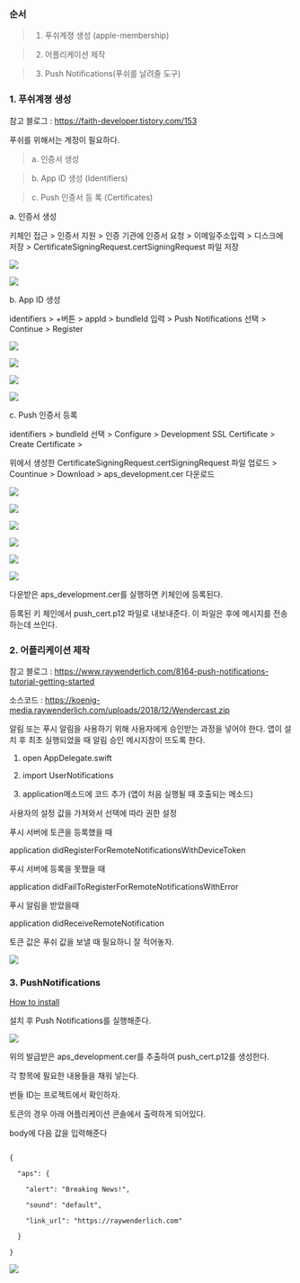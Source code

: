 ﻿### 순서 

> 1. 푸쉬계졍 생성 (apple-membership)

> 2. 어플리케이션 제작

> 3. Push Notifications(푸쉬를 날려줄 도구)  



### 1. 푸쉬계졍 생성

참고 블로그 : https://faith-developer.tistory.com/153 



푸쉬를 위해서는 계정이 필요하다.

> a. 인증서 생성 

> b. App ID 생성 (Identifiers) 

> c. Push 인증서 등 록 (Certificates) 



a. 인증서 생성 

키체인 접근 >  인증서 지원 > 인증 기관에 인증서 요청 > 이메일주소입력 > 디스크에 저장 > CertificateSigningRequest.certSigningRequest 파일 저장

[![](https://1.bp.blogspot.com/-PXiFM7gCSKQ/Xl--JncRM_I/AAAAAAAAhDY/MjW6rNW64xoIvcbZKeN1wVIY3ZRSGdiTACLcBGAsYHQ/s400/%25E1%2584%2589%25E1%2585%25B3%25E1%2584%258F%25E1%2585%25B3%25E1%2584%2585%25E1%2585%25B5%25E1%2586%25AB%25E1%2584%2589%25E1%2585%25A3%25E1%2586%25BA%2B2020-03-03%2B%25E1%2584%258B%25E1%2585%25A9%25E1%2584%2592%25E1%2585%25AE%2B2.36.38.png)](https://1.bp.blogspot.com/-PXiFM7gCSKQ/Xl--JncRM_I/AAAAAAAAhDY/MjW6rNW64xoIvcbZKeN1wVIY3ZRSGdiTACLcBGAsYHQ/s1600/%25E1%2584%2589%25E1%2585%25B3%25E1%2584%258F%25E1%2585%25B3%25E1%2584%2585%25E1%2585%25B5%25E1%2586%25AB%25E1%2584%2589%25E1%2585%25A3%25E1%2586%25BA%2B2020-03-03%2B%25E1%2584%258B%25E1%2585%25A9%25E1%2584%2592%25E1%2585%25AE%2B2.36.38.png)

[![](https://1.bp.blogspot.com/-8MzVE5ZEqzs/Xl--KZklLbI/AAAAAAAAhDc/Cgri2d72NlsF4vT6Q7B4-IxEblMH8VKqwCEwYBhgL/s400/%25E1%2584%2589%25E1%2585%25B3%25E1%2584%258F%25E1%2585%25B3%25E1%2584%2585%25E1%2585%25B5%25E1%2586%25AB%25E1%2584%2589%25E1%2585%25A3%25E1%2586%25BA%2B2020-03-03%2B%25E1%2584%258B%25E1%2585%25A9%25E1%2584%2592%25E1%2585%25AE%2B2.37.04.png)](https://1.bp.blogspot.com/-8MzVE5ZEqzs/Xl--KZklLbI/AAAAAAAAhDc/Cgri2d72NlsF4vT6Q7B4-IxEblMH8VKqwCEwYBhgL/s1600/%25E1%2584%2589%25E1%2585%25B3%25E1%2584%258F%25E1%2585%25B3%25E1%2584%2585%25E1%2585%25B5%25E1%2586%25AB%25E1%2584%2589%25E1%2585%25A3%25E1%2586%25BA%2B2020-03-03%2B%25E1%2584%258B%25E1%2585%25A9%25E1%2584%2592%25E1%2585%25AE%2B2.37.04.png)

b. App ID 생성

identifiers > +버튼 > appId > bundleId 입력 > Push Notifications 선택 > Continue > Register

  

[](https://1.bp.blogspot.com/-oxt7w5lNqPI/Xl-_NhbZAgI/AAAAAAAAhEs/KK0wWU_lD5Iz_z1yNDkwkrfVg2jpRnsxACLcBGAsYHQ/s1600/%25E1%2584%2589%25E1%2585%25B3%25E1%2584%258F%25E1%2585%25B3%25E1%2584%2585%25E1%2585%25B5%25E1%2586%25AB%25E1%2584%2589%25E1%2585%25A3%25E1%2586%25BA%2B2020-03-04%2B%25E1%2584%258B%25E1%2585%25A9%25E1%2584%2592%25E1%2585%25AE%2B11.46.02.png)[](https://1.bp.blogspot.com/-oxt7w5lNqPI/Xl-_NhbZAgI/AAAAAAAAhEs/KK0wWU_lD5Iz_z1yNDkwkrfVg2jpRnsxACLcBGAsYHQ/s1600/%25E1%2584%2589%25E1%2585%25B3%25E1%2584%258F%25E1%2585%25B3%25E1%2584%2585%25E1%2585%25B5%25E1%2586%25AB%25E1%2584%2589%25E1%2585%25A3%25E1%2586%25BA%2B2020-03-04%2B%25E1%2584%258B%25E1%2585%25A9%25E1%2584%2592%25E1%2585%25AE%2B11.46.02.png)[](https://1.bp.blogspot.com/-oxt7w5lNqPI/Xl-_NhbZAgI/AAAAAAAAhEs/KK0wWU_lD5Iz_z1yNDkwkrfVg2jpRnsxACLcBGAsYHQ/s1600/%25E1%2584%2589%25E1%2585%25B3%25E1%2584%258F%25E1%2585%25B3%25E1%2584%2585%25E1%2585%25B5%25E1%2586%25AB%25E1%2584%2589%25E1%2585%25A3%25E1%2586%25BA%2B2020-03-04%2B%25E1%2584%258B%25E1%2585%25A9%25E1%2584%2592%25E1%2585%25AE%2B11.46.02.png)[![](https://1.bp.blogspot.com/-r5Lg-uibUQI/Xl--mB52ARI/AAAAAAAAhEY/DiqxqPkAncocQtxmgw8ziZc7YHGK2BPHQCLcBGAsYHQ/s400/%25E1%2584%2589%25E1%2585%25B3%25E1%2584%258F%25E1%2585%25B3%25E1%2584%2585%25E1%2585%25B5%25E1%2586%25AB%25E1%2584%2589%25E1%2585%25A3%25E1%2586%25BA%2B2020-03-04%2B%25E1%2584%258B%25E1%2585%25A9%25E1%2584%2592%25E1%2585%25AE%2B11.43.22.png)](https://1.bp.blogspot.com/-r5Lg-uibUQI/Xl--mB52ARI/AAAAAAAAhEY/DiqxqPkAncocQtxmgw8ziZc7YHGK2BPHQCLcBGAsYHQ/s1600/%25E1%2584%2589%25E1%2585%25B3%25E1%2584%258F%25E1%2585%25B3%25E1%2584%2585%25E1%2585%25B5%25E1%2586%25AB%25E1%2584%2589%25E1%2585%25A3%25E1%2586%25BA%2B2020-03-04%2B%25E1%2584%258B%25E1%2585%25A9%25E1%2584%2592%25E1%2585%25AE%2B11.43.22.png)

  

[![](https://1.bp.blogspot.com/-oxt7w5lNqPI/Xl-_NhbZAgI/AAAAAAAAhEs/i96AH1WQJU8sSe-yJuSbn7QElkZhhoB0QCEwYBhgL/s400/%25E1%2584%2589%25E1%2585%25B3%25E1%2584%258F%25E1%2585%25B3%25E1%2584%2585%25E1%2585%25B5%25E1%2586%25AB%25E1%2584%2589%25E1%2585%25A3%25E1%2586%25BA%2B2020-03-04%2B%25E1%2584%258B%25E1%2585%25A9%25E1%2584%2592%25E1%2585%25AE%2B11.46.02.png)](https://1.bp.blogspot.com/-oxt7w5lNqPI/Xl-_NhbZAgI/AAAAAAAAhEs/i96AH1WQJU8sSe-yJuSbn7QElkZhhoB0QCEwYBhgL/s1600/%25E1%2584%2589%25E1%2585%25B3%25E1%2584%258F%25E1%2585%25B3%25E1%2584%2585%25E1%2585%25B5%25E1%2586%25AB%25E1%2584%2589%25E1%2585%25A3%25E1%2586%25BA%2B2020-03-04%2B%25E1%2584%258B%25E1%2585%25A9%25E1%2584%2592%25E1%2585%25AE%2B11.46.02.png)

  

[![](https://1.bp.blogspot.com/-JfbYDx7TJIw/Xl--KpQA99I/AAAAAAAAhEI/NC9sokS3BmAeA24VDDaddBAPYNzZ3LLXwCEwYBhgL/s400/%25E1%2584%2589%25E1%2585%25B3%25E1%2584%258F%25E1%2585%25B3%25E1%2584%2585%25E1%2585%25B5%25E1%2586%25AB%25E1%2584%2589%25E1%2585%25A3%25E1%2586%25BA%2B2020-03-03%2B%25E1%2584%258B%25E1%2585%25A9%25E1%2584%2592%25E1%2585%25AE%2B2.39.46.png)](https://1.bp.blogspot.com/-JfbYDx7TJIw/Xl--KpQA99I/AAAAAAAAhEI/NC9sokS3BmAeA24VDDaddBAPYNzZ3LLXwCEwYBhgL/s1600/%25E1%2584%2589%25E1%2585%25B3%25E1%2584%258F%25E1%2585%25B3%25E1%2584%2585%25E1%2585%25B5%25E1%2586%25AB%25E1%2584%2589%25E1%2585%25A3%25E1%2586%25BA%2B2020-03-03%2B%25E1%2584%258B%25E1%2585%25A9%25E1%2584%2592%25E1%2585%25AE%2B2.39.46.png)

  

[![](https://1.bp.blogspot.com/-xIZ3euq5_G8/Xl--KaXb2gI/AAAAAAAAhDg/4DBaStnwZpotlkTMms0Zlrt5x6KfAn5JQCEwYBhgL/s400/%25E1%2584%2589%25E1%2585%25B3%25E1%2584%258F%25E1%2585%25B3%25E1%2584%2585%25E1%2585%25B5%25E1%2586%25AB%25E1%2584%2589%25E1%2585%25A3%25E1%2586%25BA%2B2020-03-03%2B%25E1%2584%258B%25E1%2585%25A9%25E1%2584%2592%25E1%2585%25AE%2B2.39.41.png)](https://1.bp.blogspot.com/-xIZ3euq5_G8/Xl--KaXb2gI/AAAAAAAAhDg/4DBaStnwZpotlkTMms0Zlrt5x6KfAn5JQCEwYBhgL/s1600/%25E1%2584%2589%25E1%2585%25B3%25E1%2584%258F%25E1%2585%25B3%25E1%2584%2585%25E1%2585%25B5%25E1%2586%25AB%25E1%2584%2589%25E1%2585%25A3%25E1%2586%25BA%2B2020-03-03%2B%25E1%2584%258B%25E1%2585%25A9%25E1%2584%2592%25E1%2585%25AE%2B2.39.41.png)

  

c. Push 인증서 등록

identifiers > bundleId 선택 > Configure > Development SSL Certificate > Create Certificate > 

위에서 생성한 CertificateSigningRequest.certSigningRequest 파일 업로드 > Countinue > Download > aps_development.cer 다운로드

[![](https://1.bp.blogspot.com/-oCf2HVh9-O0/Xl_A_qHiyfI/AAAAAAAAhFM/__Se_dSpV7gCiOQnQ5rc2dL0-AzeRMgAACLcBGAsYHQ/s400/%25E1%2584%2589%25E1%2585%25B3%25E1%2584%258F%25E1%2585%25B3%25E1%2584%2585%25E1%2585%25B5%25E1%2586%25AB%25E1%2584%2589%25E1%2585%25A3%25E1%2586%25BA%2B2020-03-04%2B%25E1%2584%258B%25E1%2585%25A9%25E1%2584%2592%25E1%2585%25AE%2B11.52.44.png)](https://1.bp.blogspot.com/-oCf2HVh9-O0/Xl_A_qHiyfI/AAAAAAAAhFM/__Se_dSpV7gCiOQnQ5rc2dL0-AzeRMgAACLcBGAsYHQ/s1600/%25E1%2584%2589%25E1%2585%25B3%25E1%2584%258F%25E1%2585%25B3%25E1%2584%2585%25E1%2585%25B5%25E1%2586%25AB%25E1%2584%2589%25E1%2585%25A3%25E1%2586%25BA%2B2020-03-04%2B%25E1%2584%258B%25E1%2585%25A9%25E1%2584%2592%25E1%2585%25AE%2B11.52.44.png)

[![](https://1.bp.blogspot.com/-bn-nMqf21jk/Xl--LZ9azII/AAAAAAAAhEI/jOBMDQqTDyQe36rQjCetv3ss3nEN1Iv6ACEwYBhgL/s400/%25E1%2584%2589%25E1%2585%25B3%25E1%2584%258F%25E1%2585%25B3%25E1%2584%2585%25E1%2585%25B5%25E1%2586%25AB%25E1%2584%2589%25E1%2585%25A3%25E1%2586%25BA%2B2020-03-03%2B%25E1%2584%258B%25E1%2585%25A9%25E1%2584%2592%25E1%2585%25AE%2B2.40.38.png)](https://1.bp.blogspot.com/-bn-nMqf21jk/Xl--LZ9azII/AAAAAAAAhEI/jOBMDQqTDyQe36rQjCetv3ss3nEN1Iv6ACEwYBhgL/s1600/%25E1%2584%2589%25E1%2585%25B3%25E1%2584%258F%25E1%2585%25B3%25E1%2584%2585%25E1%2585%25B5%25E1%2586%25AB%25E1%2584%2589%25E1%2585%25A3%25E1%2586%25BA%2B2020-03-03%2B%25E1%2584%258B%25E1%2585%25A9%25E1%2584%2592%25E1%2585%25AE%2B2.40.38.png)

  

[![](https://1.bp.blogspot.com/-hODAcEdoAIA/Xl--MRwOWkI/AAAAAAAAhEo/N4lTZkdn8IEyZO_J9ojtszy2vrb8rklygCEwYBhgL/s400/%25E1%2584%2589%25E1%2585%25B3%25E1%2584%258F%25E1%2585%25B3%25E1%2584%2585%25E1%2585%25B5%25E1%2586%25AB%25E1%2584%2589%25E1%2585%25A3%25E1%2586%25BA%2B2020-03-03%2B%25E1%2584%258B%25E1%2585%25A9%25E1%2584%2592%25E1%2585%25AE%2B2.40.58.png)](https://1.bp.blogspot.com/-hODAcEdoAIA/Xl--MRwOWkI/AAAAAAAAhEo/N4lTZkdn8IEyZO_J9ojtszy2vrb8rklygCEwYBhgL/s1600/%25E1%2584%2589%25E1%2585%25B3%25E1%2584%258F%25E1%2585%25B3%25E1%2584%2585%25E1%2585%25B5%25E1%2586%25AB%25E1%2584%2589%25E1%2585%25A3%25E1%2586%25BA%2B2020-03-03%2B%25E1%2584%258B%25E1%2585%25A9%25E1%2584%2592%25E1%2585%25AE%2B2.40.58.png)

  

[![](https://1.bp.blogspot.com/-wiiR-FYyZAo/Xl--Mm7VwZI/AAAAAAAAhEQ/Ng9l_3GcndsGpCDpR1l7yfR5gQuXF309wCEwYBhgL/s400/%25E1%2584%2589%25E1%2585%25B3%25E1%2584%258F%25E1%2585%25B3%25E1%2584%2585%25E1%2585%25B5%25E1%2586%25AB%25E1%2584%2589%25E1%2585%25A3%25E1%2586%25BA%2B2020-03-03%2B%25E1%2584%258B%25E1%2585%25A9%25E1%2584%2592%25E1%2585%25AE%2B2.41.26.png)](https://1.bp.blogspot.com/-wiiR-FYyZAo/Xl--Mm7VwZI/AAAAAAAAhEQ/Ng9l_3GcndsGpCDpR1l7yfR5gQuXF309wCEwYBhgL/s1600/%25E1%2584%2589%25E1%2585%25B3%25E1%2584%258F%25E1%2585%25B3%25E1%2584%2585%25E1%2585%25B5%25E1%2586%25AB%25E1%2584%2589%25E1%2585%25A3%25E1%2586%25BA%2B2020-03-03%2B%25E1%2584%258B%25E1%2585%25A9%25E1%2584%2592%25E1%2585%25AE%2B2.41.26.png)

  

[![](https://1.bp.blogspot.com/-HSJ_ySpDpuE/Xl--Jv5rHZI/AAAAAAAAhEw/90GLPxLyjSw41uwrEkNH7cONPHMEDGazACEwYBhgL/s400/%25E1%2584%2589%25E1%2585%25B3%25E1%2584%258F%25E1%2585%25B3%25E1%2584%2585%25E1%2585%25B5%25E1%2586%25AB%25E1%2584%2589%25E1%2585%25A3%25E1%2586%25BA%2B2020-03-03%2B%25E1%2584%258B%25E1%2585%25A9%25E1%2584%2592%25E1%2585%25AE%2B11.03.55.png)](https://1.bp.blogspot.com/-HSJ_ySpDpuE/Xl--Jv5rHZI/AAAAAAAAhEw/90GLPxLyjSw41uwrEkNH7cONPHMEDGazACEwYBhgL/s1600/%25E1%2584%2589%25E1%2585%25B3%25E1%2584%258F%25E1%2585%25B3%25E1%2584%2585%25E1%2585%25B5%25E1%2586%25AB%25E1%2584%2589%25E1%2585%25A3%25E1%2586%25BA%2B2020-03-03%2B%25E1%2584%258B%25E1%2585%25A9%25E1%2584%2592%25E1%2585%25AE%2B11.03.55.png)

  

[![](https://1.bp.blogspot.com/-nZJixUB0epQ/Xl_IrfWDcPI/AAAAAAAAhFk/rmFLgvkYmBI6FAeitX_P4KDUxdc7_DVMQCLcBGAsYHQ/s400/%25E1%2584%2589%25E1%2585%25B3%25E1%2584%258F%25E1%2585%25B3%25E1%2584%2585%25E1%2585%25B5%25E1%2586%25AB%25E1%2584%2589%25E1%2585%25A3%25E1%2586%25BA%2B2020-03-05%2B%25E1%2584%258B%25E1%2585%25A9%25E1%2584%258C%25E1%2585%25A5%25E1%2586%25AB%2B12.26.26.png)](https://1.bp.blogspot.com/-nZJixUB0epQ/Xl_IrfWDcPI/AAAAAAAAhFk/rmFLgvkYmBI6FAeitX_P4KDUxdc7_DVMQCLcBGAsYHQ/s1600/%25E1%2584%2589%25E1%2585%25B3%25E1%2584%258F%25E1%2585%25B3%25E1%2584%2585%25E1%2585%25B5%25E1%2586%25AB%25E1%2584%2589%25E1%2585%25A3%25E1%2586%25BA%2B2020-03-05%2B%25E1%2584%258B%25E1%2585%25A9%25E1%2584%258C%25E1%2585%25A5%25E1%2586%25AB%2B12.26.26.png)

  

  

다운받은 aps_development.cer를 실행하면 키체인에 등록된다.

등록된 키 체인에서 push_cert.p12 파일로 내보내준다. 이 파일은 후에 메시지를 전송하는데 쓰인다.





### 2. 어플리케이션 제작

참고 블로그 : https://www.raywenderlich.com/8164-push-notifications-tutorial-getting-started 

소스코드 : https://koenig-media.raywenderlich.com/uploads/2018/12/Wendercast.zip



알림 또는 푸시 알림을 사용하기 위해 사용자에게 승인받는 과정을 넣어야 한다. 앱이 설치 후 최초 실행되었을 때 알림 승인 메시지창이 뜨도록 한다.

1. open AppDelegate.swift

2. import UserNotifications

3. application메소드에 코드 추가 (앱이 처음 실행될 때 호출되는 메소드)



사용자의 설정 값을 가져와서 선택에 따라 권한 설정



푸시 서버에 토큰을 등록했을 때

application didRegisterForRemoteNotificationsWithDeviceToken



푸시 서버에 등록을 못했을 때

application didFailToRegisterForRemoteNotificationsWithError



푸시 알림을 받았을때

application didReceiveRemoteNotification



토큰 값은 푸쉬 값을 보낼 때 필요하니 잘 적어놓자.

[![](https://1.bp.blogspot.com/-56lbHtCjk0I/Xl_JzWSPODI/AAAAAAAAhF4/JG9Z7Lq3hbggNV7ORu9Le0eFAjcfxykrQCLcBGAsYHQ/s400/%25E1%2584%2589%25E1%2585%25B3%25E1%2584%258F%25E1%2585%25B3%25E1%2584%2585%25E1%2585%25B5%25E1%2586%25AB%25E1%2584%2589%25E1%2585%25A3%25E1%2586%25BA%2B2020-03-05%2B%25E1%2584%258B%25E1%2585%25A9%25E1%2584%258C%25E1%2585%25A5%25E1%2586%25AB%2B12.31.06.png)](https://1.bp.blogspot.com/-56lbHtCjk0I/Xl_JzWSPODI/AAAAAAAAhF4/JG9Z7Lq3hbggNV7ORu9Le0eFAjcfxykrQCLcBGAsYHQ/s1600/%25E1%2584%2589%25E1%2585%25B3%25E1%2584%258F%25E1%2585%25B3%25E1%2584%2585%25E1%2585%25B5%25E1%2586%25AB%25E1%2584%2589%25E1%2585%25A3%25E1%2586%25BA%2B2020-03-05%2B%25E1%2584%258B%25E1%2585%25A9%25E1%2584%258C%25E1%2585%25A5%25E1%2586%25AB%2B12.31.06.png)

### 3. PushNotifications 

[How to install](https://github.com/onmyway133/PushNotifications#how-to-install)

설치 후 Push Notifications를 실행해준다.

[![](https://1.bp.blogspot.com/-O4cowZ47lKc/Xl_JPEQvGvI/AAAAAAAAhFs/OHd3AzmH1PMWh3CRaU_5KoIIw1FwbDuTwCLcBGAsYHQ/s400/%25E1%2584%2589%25E1%2585%25B3%25E1%2584%258F%25E1%2585%25B3%25E1%2584%2585%25E1%2585%25B5%25E1%2586%25AB%25E1%2584%2589%25E1%2585%25A3%25E1%2586%25BA%2B2020-03-04%2B%25E1%2584%258B%25E1%2585%25A9%25E1%2584%2592%25E1%2585%25AE%2B1.41.20.png)](https://1.bp.blogspot.com/-O4cowZ47lKc/Xl_JPEQvGvI/AAAAAAAAhFs/OHd3AzmH1PMWh3CRaU_5KoIIw1FwbDuTwCLcBGAsYHQ/s1600/%25E1%2584%2589%25E1%2585%25B3%25E1%2584%258F%25E1%2585%25B3%25E1%2584%2585%25E1%2585%25B5%25E1%2586%25AB%25E1%2584%2589%25E1%2585%25A3%25E1%2586%25BA%2B2020-03-04%2B%25E1%2584%258B%25E1%2585%25A9%25E1%2584%2592%25E1%2585%25AE%2B1.41.20.png)

  

위의 발급받은 aps_development.cer를 추출하여 push_cert.p12를 생성한다.


각 항목에 필요한 내용들을 채워 넣는다.

번들 ID는 프로젝트에서 확인하자.

토큰의 경우 아래 어플리케이션 콘솔에서 출력하게 되어있다.

body에 다음 값을 입력해준다

```

{

  "aps": {

    "alert": "Breaking News!",

    "sound": "default",

    "link_url": "https://raywenderlich.com"

  }

}

```
[![](https://1.bp.blogspot.com/-TafQIf-yGkI/Xl_JmK5uIQI/AAAAAAAAhF0/t1ic8jrxijs__0Ob6uJfMyq5I-fV2VgIgCLcBGAsYHQ/s400/%25E1%2584%258B%25E1%2585%25B5%25E1%2584%2592%25E1%2585%25A7%25E1%2586%25AB%25E1%2584%2592%25E1%2585%25A9_20200303_161415_1.png)](https://1.bp.blogspot.com/-TafQIf-yGkI/Xl_JmK5uIQI/AAAAAAAAhF0/t1ic8jrxijs__0Ob6uJfMyq5I-fV2VgIgCLcBGAsYHQ/s1600/%25E1%2584%258B%25E1%2585%25B5%25E1%2584%2592%25E1%2585%25A7%25E1%2586%25AB%25E1%2584%2592%25E1%2585%25A9_20200303_161415_1.png)
